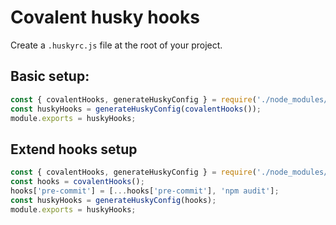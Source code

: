 # Covalent husky hooks

Create a `.huskyrc.js` file at the root of your project.

## Basic setup:

```js
const { covalentHooks, generateHuskyConfig } = require('./node_modules/@covalent/coding-standards/husky/husky.js');
const huskyHooks = generateHuskyConfig(covalentHooks());
module.exports = huskyHooks;
```

## Extend hooks setup

```js
const { covalentHooks, generateHuskyConfig } = require('./node_modules/@covalent/coding-standards/husky/husky.js');
const hooks = covalentHooks();
hooks['pre-commit'] = [...hooks['pre-commit'], 'npm audit'];
const huskyHooks = generateHuskyConfig(hooks);
module.exports = huskyHooks;
```
